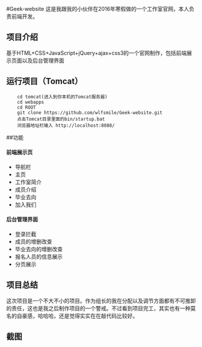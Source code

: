 #Geek-website
这是我跟我的小伙伴在2016年寒假做的一个工作室官网，本人负责前端开发。
## 项目介绍
基于HTML+CSS+JavaScript+jQuery+ajax+css3的一个官网制作，包括前端展示页面以及后台管理界面
## 运行项目（Tomcat）
```
    cd tomcat(进入到你本机的Tomcat服务器)
    cd webapps
    cd ROOT
    git clone https://github.com/wlfsmile/Geek-website.git
    点击Tomcat目录里面的bin/startup.bat
    浏览器地址栏输入 http://localhost:8088/
```

##功能
#### 前端展示页 
+ 导航栏
+ 主页
+ 工作室简介
+ 成员介绍
+ 毕业去向
+ 加入我们
#### 后台管理界面
+ 登录拦截
+ 成员的增删改查
+ 毕业去向的增删改查
+ 报名人员的信息展示
+ 分页展示

## 项目总结
这次项目是一个不大不小的项目。作为组长的我在分配以及调节方面都有不可推卸的责任，这也是我之后制作项目的一个警戒。不过看到项目完工，其实也有一种莫名的自豪感，哈哈哈，还是觉得实实在在敲代码比较好。

## 截图